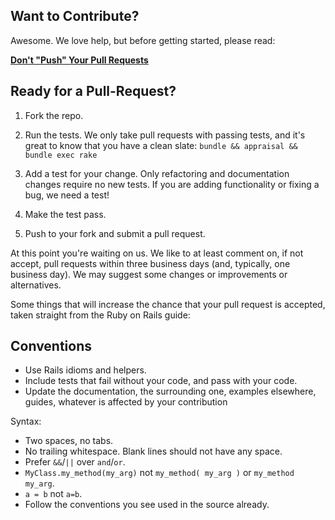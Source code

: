 ## Want to Contribute?

Awesome. We love help, but before getting started, please read:

**[Don't "Push" Your Pull Requests](http://www.igvita.com/2011/12/19/dont-push-your-pull-requests/)**

## Ready for a Pull-Request?

1. Fork the repo.

2. Run the tests. We only take pull requests with passing tests, and it's great
to know that you have a clean slate: `bundle && appraisal && bundle exec rake`

3. Add a test for your change. Only refactoring and documentation changes
require no new tests. If you are adding functionality or fixing a bug, we need
a test!

4. Make the test pass.

5. Push to your fork and submit a pull request.

At this point you're waiting on us. We like to at least comment on, if not
accept, pull requests within three business days (and, typically, one business
day). We may suggest some changes or improvements or alternatives.

Some things that will increase the chance that your pull request is accepted,
taken straight from the Ruby on Rails guide:

## Conventions

* Use Rails idioms and helpers.
* Include tests that fail without your code, and pass with your code.
* Update the documentation, the surrounding one, examples elsewhere, guides,
  whatever is affected by your contribution

Syntax:

* Two spaces, no tabs.
* No trailing whitespace. Blank lines should not have any space.
* Prefer `&&`/`||` over `and`/`or`.
* `MyClass.my_method(my_arg)` not `my_method( my_arg )` or `my_method my_arg`.
* `a = b` not `a=b`.
* Follow the conventions you see used in the source already.
